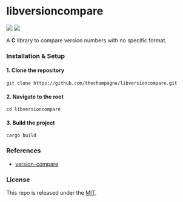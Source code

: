 # libversioncompare

[![](https://img.shields.io/github/v/tag/thechampagne/libversioncompare?label=version)](https://github.com/thechampagne/libversioncompare/releases/latest) [![](https://img.shields.io/github/license/thechampagne/libversioncompare)](https://github.com/thechampagne/libversioncompare/blob/main/LICENSE)

A **C** library to compare version numbers with no specific format.

### Installation & Setup

#### 1. Clone the repository
```
git clone https://github.com/thechampagne/libversioncompare.git
```
#### 2. Navigate to the root
```
cd libversioncompare
```
#### 3. Build the project
```
cargo build
```

### References
 - [version-compare](https://gitlab.com/timvisee/version-compare)

### License

This repo is released under the [MIT](https://github.com/thechampagne/libversioncompare/blob/main/LICENSE).

